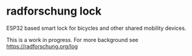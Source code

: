 radforschung lock
=================

ESP32 based smart lock for bicycles and other shared mobility devices.

This is a work in progress. For more background see https://radforschung.org/log
